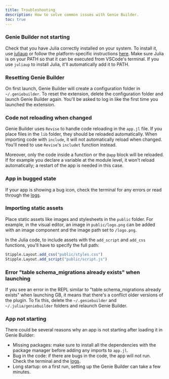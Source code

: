 ```yaml
---
title: Troubleshooting
description: How to solve common issues with Genie Builder.
toc: true
---
```


### Genie Builder not starting

Check that you have Julia correctly installed on your system. To install it, use [juliaup](https://github.com/JuliaLang/juliaup) or follow the platform-specific instructions [here](https://julialang.org/downloads/platform). Make sure Julia is on your PATH so that it can be executed from VSCode's terminal. If you use `juliaup` to install Julia, it'll automatically add it to PATH.

### Resetting Genie Builder

On first launch, Genie Builder will create a configuration folder in `~/.geniebuilder`. To reset the extension, delete the configuration folder and launch Genie Builder again. You'll be asked to log in like the first time you launched the extension.


### Code not reloading when changed

Genie Builder uses `Revise` to handle code reloading in the `app.jl` file. If you place files in the `lib` folder, they should be reloaded automatically. When importing code with `include`, it will not automatically reload when changed. You'll need to use `Revise`'s `includet` function instead.

Moreover, only the code inside a function or the `@app` block will be reloaded. If for example you declare a variable at the module level, it won't reload automatically; a restart of the app is needed in this case.


### App in bugged state

If your app is showing a bug icon, check the terminal for any errors or read through the [logs](/geniebuilder/docs/usage-guide#debugging-apps).

### Importing static assets

Place static assets like images and stylesheets in the `public` folder. For example, in the visual editor, an image in `public/logo.png` can be added with an image component and the image path set to  `/logo.png`.

In the Julia code, to include assets with the `add_script` and `add_css` functions, you'll have to specify the full path:

```julia
Stipple.Layout.add_css("public/styles.css")
Stipple.Layout.add_script("public/script.js")
```
### Error "table schema_migrations already exists" when launching

If you see  an error in the REPL similar to "table schema_migrations already exists" when launching GB, it means that there's a conflict older versions of the plugin. To fix this, delete the `~/.geniebuilder` and `~/.julia/geniebuilder` folders and relaunch Genie Builder.

### App not starting

There could be several reasons why an app is not starting after loading it in Genie Builder:

- Missing packages: make sure to install all the dependencies with the package manager before adding any imports to `app.jl`.
- Bug in the code: if there are bugs in the code, the app will not run. Check the terminal and the [logs](/geniebuilder/docs/usage-guide#debugging-apps).
- Long startup: on a first run, setting up the Genie Builder can take a few minutes.
